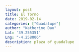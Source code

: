 ```yaml
---
layout: post
title: El Torno
date: 2019-02-14
categories: ["Guadalupe"]
author: "Katherine Dau"
Lat: '39.255351'
Lng: "-4.258006"
description: plaza of guadalupe
---
```

